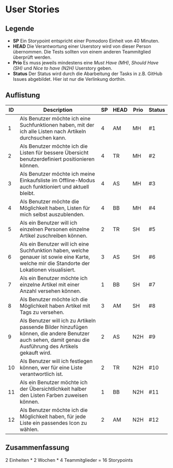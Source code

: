 # User Stories

## Legende

- **SP** Ein Storypoint entspricht einer Pomodoro Einheit von 40 Minuten.
- **HEAD** Die Verantwortung einer Userstory wird von dieser Person übernommen. Die Tests sollten von einem anderen Teammitglied überprüft werden.
- **Prio** Es muss jeweils mindestens eine *Must Have (MH)*, *Should Have (SH)* und *Nice to have (N2H)* Userstory geben.
- **Status** Der Status wird durch die Abarbeitung der Tasks in z.B. GitHub Issues abgebildet. Hier ist nur die Verlinkung dorthin.

## Auflistung

| ID   | Description                                                  | SP   | HEAD | Prio | Status |
| ---- | ------------------------------------------------------------ | ---- | ---- | ---- | ------ |
| 1    | Als Benutzer möchte ich eine Suchfunktionen haben, mit der ich alle Listen nach Artikeln durchsuchen kann. | 4   | AM | MH   | #1   |
| 2    | Als Benutzer möchte ich die Listen für bessere Übersicht benutzerdefiniert positionieren können. | 4    | TR | MH   | #2    |
| 3    | Als Benutzer möchte ich meine Einkaufsliste im Offline-Modus auch funktioniert und aktuell bleibt.  | 4    | AS | MH   | #3    |
| 4    | Als Benutzer möchte die Möglichkeit haben, Listen für mich selbst auszublenden.  | 4    | BB | MH   | #4    |
| 5    | Als ein Benutzer will ich einzelnen Personen einzelne Artikel zuschreiben können. | 2    | TR | SH   | #5    |
| 6    | Als ein Benutzer will ich eine Suchfunktion haben, welche genauer ist sowie eine Karte, welche mir die Standorte der Lokationen visualisiert. | 3    | AS | SH   | #6    |
| 7    | Als ein Benutzer möchte ich einzelne Artikel mit einer Anzahl versehen können. | 1    | BB | SH   | #7    |
| 8    | Als Benutzer möchte ich die Möglichkeit haben Artikel mit Tags zu versehen. | 3    | AM | SH   | #8   |
| 9    | Als Benutzer will ich zu Artikeln passende Bilder hinzufügen können, die andere Benutzer auch sehen, damit genau die Ausführung des Artikels gekauft wird. | 2    | AS | N2H  | #9     |
| 10   | Als Benutzer will ich festlegen können, wer für eine Liste verantwortlich ist. | 2    | TR | N2H   | #10    |
| 11   | Als ein Benutzer möchte ich der Übersichtlichkeit halber den Listen Farben zuweisen können. | 1    | BB | N2H   | #11    |
| 12   | Als Benutzer möchte ich die Möglichkeit haben, für jede Liste ein passendes Icon zu wählen. | 2    | AM | N2H   | #12    |

## Zusammenfassung

2 Einheiten * 2 Wochen * 4 Teammitglieder = 16 Storypoints
